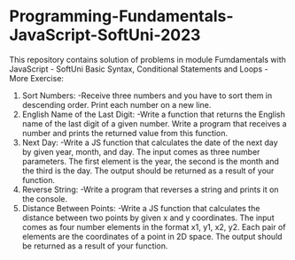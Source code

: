 # Programming-Fundamentals-JavaScript-SoftUni-2023
This repository contains solution of problems in module Fumdamentals with JavaScript - SoftUni
Basic Syntax, Conditional Statements and Loops - More Exercise:
1.	Sort Numbers:
-Receive three numbers and you have to sort them in descending order. Print each number on a new line.
2.	English Name of the Last Digit:
-Write a function that returns the English name of the last digit of a given number. Write a program that receives a number and prints the returned value from this function.
3.	Next Day:
-Write a JS function that calculates the date of the next day by given year, month, and day.
The input comes as three number parameters. The first element is the year, the second is the month and the third is the day.
The output should be returned as a result of your function.
4.	Reverse String:
-Write a program that reverses a string and prints it on the console.
5.	Distance Between Points:
-Write a JS function that calculates the distance between two points by given x and y coordinates. 
The input comes as four number elements in the format x1, y1, x2, y2. Each pair of elements are the coordinates of a point in 2D space.
The output should be returned as a result of your function.
